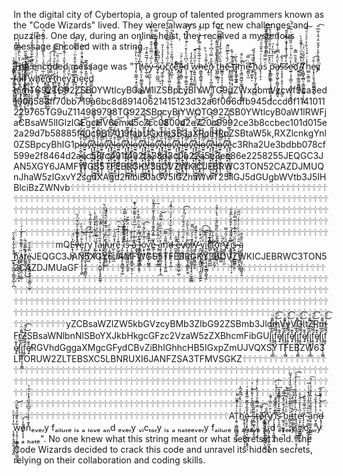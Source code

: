In the digital city of Cybertopia, a group of talented programmers known as the "Code Wizards" lived. They were always up for new challenges and puzzles. One day, during an online heist, they received a mysterious message encoded with a string.

The encoded message was "Ṭ̢̛̣̳̲̘͕̥̫̯̞̺̞͗ͪ̔͑ͯ͒͢ͅh̸̨̗̤̩̖̫̻͚͔̥͕̳̺͆̓̋̔̍͛̎ͩ̉ͣ̀̕ĕ̷̙̲̗͖͑́̅̅̑̽̉̄͟y̡̲̤̲͎͉̞̹̩͚͖̘͚̮̒ͨ̅́̈̿̏͑̌͒̿̓ͧ͋͋́͗ ̶̈ͥ̾̋̽̒͌͐͆ͦ͗͆ͬ̿͏̸̵͍̮̤͖͖͍̝̖͍̳͍͕̭̫s̷̷̡̱̹̪̲̪̅̍̈͆͆̑͆͛͢ͅų̼̥̲̗̣̹͔͋͗̓̽̒̉̓̄ͅc̊͗̏͑́̉ͣ̄̒ͪ͂͂̈́̍̏̐̔̐͘͡҉̨͖͙̥͓͖̤̤̹̤ͅc̗̘̺̖̹̽̈́͌̐ͮ̇ͪ̐ͮ͂͆̈̉ͣ̕ͅeͫ̀̂͝҉̥̻̫͓̳̱͙̳͍̳̘͔͟ȩ̵̶̢͓̻̦͊̂ͨ̊ͮd̦̩̹͖̗̦̳͍̮̦̠̦̭ͮ͆ͩ̾͐̆ͨͨ͊̋̒ͥ͊ͨ̅͝ ̫̬͎̱͔͍̗͚̻̎̓̎̒̒͘w̞͍͍͎̖̭̼̼͈̝̩͑̑̈́̉ͦ̑̚͡h̷̶̯͇̱̝̻͚̖͎͕̗̣͖̞͛͋̅͋ͤ̄̉̿̾̍̀ͥ̈́̒͢eͯ͌̒ͪͪ̊҉̜͍̞n̷̡̝͔̦̣͎̪̗̼͉̜̣͉̳͓͖̫̂̋̔̿ͧ́͆ͬ̽͐͗ͨ ̨̡̩͖̜ͫ̋́́̄ͩ̍ͩͣ̊͟t̨̡̹̼̲͙͔ͯ̄͆̄̋͆̑̽͛̔̌̋ͨ̍ͦ̍͗ͫ͢͞h̵̵̳̳͙̣̩͎͔͕̰͍̮͍͕͉̬̋͗̈͗̂̇͋̒̾ͩ͆ͩ̏̕ͅē̈́̂͗͒͌ͫ̑̚͟҉̴̧̝̫͚͔͉͓̠͉̹̤̪̼̞̪̩̰ͅ ̵̮̖̤̬̥̯̘͎̘͕̤̹͙̄̂ͩ͊ͬ̌̀ţͤ̈̑͢͞͏̣̦̟̞̦̘͕̼̩̗i̷͙̙̫̲̦̰͚ͪͩ̇ͅm̙͉͇̰̰̺̝̫͚̠̠̩̹̭̟͇͍̀̐ͪ́̚͜ͅe̵̴̛͈̳̣̖̼͆ͥ̿͞ ͥ̎ͫ́ͥ̃҉̡͏̠͚̬̙̗͝ḩ̭̥̗̬̗̩̺̟̙͈̣͈̯ͦ̾̾́̀́á̢̖̹͙͕͗ͯͨͬ̄͛̄̃͛ͧͩ̚sͦ̿̿ͦ͐ͨͣͣ̈̉ͫ͛͊́ͭ͏̵̺̘̯̘̰̯̯̲͎͎̳̣̯̻̣͘͠ ̞̜̥͍͈̠͛̈̽̌̅̍̾͛ͣ͂ͧ͂̆̿ͣ̽͐͟p̵̛̖̳̤̖̻̙͔͔̼͍̭͇͕̖̱̞̆ͥ͗̊͛̇ͫ̒́͜ͅȧ̸̶͈̮̫͓͖̥̙̻͓̩͖̲̼̻͉̀ͧ̂ͯ͆͆͗̀̄͗ͮ̄̒͋̓̾ṣ̴͎̥̝̜͔̠̥̹̜̗͈̺̝̃ͭ̾̚͢͝ś̓̓̏́̔̐͑́̌ͨ͆͒̑̃̚͏̷̷͕̗̜͕̜͡e̷̛̫͍̜̘̜͇̤̦͙̼͈̤̞̤̖̙̱͎̔̍ͫ̓ͬͬ͂ͪ̑̃ͫ̄̐ͥͬͫͭ̀̕d̄̌̊̏̿̂҉̫͈̮͈͔̳͚͖͍̳̟̦͍
̸̴̟̬̫̗ͮ̔̆̽̽ͩ͗ͤ͌̎͛̀̚T̸͙̫̻̟̲̻̠͉͇͚̠͇̳̦̖͓͖̄ͤ̐̄̃ͮ̈́ͨh̫̻̤͕͇̯̫̽͗ͥ̊̍ͪ͋̓ͦ̉ͯͩ̅͠e̴̞͓̗̠̬̘̗͇͚͎̪̙̥͗̐̈͡yͦ̋̓̀̀̂͛̓̎̌̈̒̑̓͋͆̎̚͏͏͉͖̺͘͡ ͨ̿͊ͮ͂̐͏̶̶̗̭̙f̷͎̲̜̖̻͖̤̱̱̞̝̺͖̤͐ͫ̓ͧ̑͂ͭ͗͑ͭ̒ͦ̂̕͢a̷̷̴͎͉͕̮̔̏̆̉͌ͥ̉̆ͪ̾͂̒̍̔̒̚i̾̓͂͒̐ͮ̋͜͞͏̫͔͎͕̲͚̯̼͓͕̺̙̥̖͓̰l̷̨̞̟͍̳͍̺͚͙̼̰̺̣͓̞̓ͬ̓ͨͣͬ͛͊̏̅͢ ̛̦̳͔͉̜̦̺̰̪͈͙̦̙͛͆ͩ̌͗̆ͥͪ͜w̢̡͔̖̲̺̹̫̣̝̠͓̞̹̬̖͗̈́͆̿̐̃̅͋̐͋̊̓̎́̉ͥ͘ͅh̸̡̹̙͖̰͇̲̱̙̗͗̅ͥͫ̈́ͨ̈́ͧͦ̐ͭ́ͦͤͬ̎͘̕ͅȇ͑̅ͦͬ̋̒ͨͪ̾ͧ̒̋ͭͯ̿ͤ̚҉̛̯͍̠̳̗͍̺͚͇̞͚͉̘̥n̸̞̞͇̰̪̲͇͔̜͖̜̳̹̲̣̗̅͛ͪ̇ͤͨ͘͢ ̵́̿̽ͪ̊̔̉͑ͤ͡͡҉̙̗͕̯̯̭͉t̞̤̰͕͙͖̜̥̱̠̂ͬ́ͪͮ̽ͩ̔̉̊ͫ̀͡h̫͈̟̙͇͕̘̓ͮ̒͋ͫ̇̇̏͞e̢̡̥͇̼̩͖̣̠ͧ̀̐͒̇̓̋̓ͭ͋ͯ̅̄̀̀ͅỳ̮̤̯̳̘̆́́ͦ͘ ͩ̎̆͏̶̢̱̭͇͙͝n̟̞̝̱̹̩̝͍͔ͪ͌ͪ͂ͦ̋̆̊ͫͨ͐͌̃͂ͣ̚͘ę̹͖̦̗̪̝̱̪͚̠ͨ͋ͤ̊̎̂ͧ̓͗̄͑͂̀̚͜͝ͅȇ̡̢̠͙̮͓͂̽̿ͩ̀̅͘d͇͖͉̱͕͖̗͓̪̝̙̹̯͐̓̈̒́ ̴͎̖̞͎̖̽͐̄̒͆́͐̊̈́͐ͨ͋̀͢h̢̗̗̮̞͎̮̳ͩͨ̂́i̓́̇ͩ̐͋ͣͪ҉̡̡̡̼̬͙͍͉̪̣̮̯̲̥͔͇m̷̏̌ͯ̓ͤ͂ͥ̐̄ͬ́̇ͦ͠͏̛͎̮̪̬̯̲̙TG92TG92ZSB0YWtlcyB0aW1lZSBpcyBiYWTG9uZWxpbmVzcwf9ca3ed1006583ff70bb719a6bc8d89140621415123d32a6f066dfb945dccd6f1141011229765TG9uZ114989798TG92ZSBpcyBiYWQTG92ZSB0YWtlcyB0aW1lRWFjaCBsaW5lIGlzIGEgcHV6emxl5c7cc0800d2e720c9992ce3b8ccbec101d015e2a29d7b58885f40c9817019fabUGxheSB3aXRoIHRoZSBtaW5k,RXZlcnkgYnl0ZSBpcyBhIG1pl̴̵̠̱̲̩͕̟̣͍̟̱̙͔͙̭̲͎̍̐͋͋ͮ͆͆̅̚͡͝ȯ̵̴̫͍̙̦̪̳̘͖͚̥̰͔̩̗̞̃̃̑ͣ̓̀͜ͅvͩͦ̔̾҉̴̜͔̫̬̤͖̝̦͉͙̩͕͉͕͎͡e̡̘̖̼̞̰̙̜̼̘̘̰̜̮̲͖͙ͪ̆͂ͮ̐̏̅̀ͫ͗̔̆̋̀͘͞l̴̵̠̱̲̩͕̟̣͍̟̱̙͔͙̭̲͎̍̐͋͋ͮ͆͆̅̚͡͝ȯ̵̴̫͍̙̦̪̳̘͖͚̥̰͔̩̗̞̃̃̑ͣ̓̀͜ͅvͩͦ̔̾҉̴̜͔̫̬̤͖̝̦͉͙̩͕͉͕͎͡e̡̘̖̼̞̰̙̜̼̘̘̰̜̮̲͖͙ͪ̆͂ͮ̐̏̅̀ͫ͗̔̆̋̀͘͞l̴̵̠̱̲̩͕̟̣͍̟̱̙͔͙̭̲͎̍̐͋͋ͮ͆͆̅̚͡͝ȯ̵̴̫͍̙̦̪̳̘͖͚̥̰͔̩̗̞̃̃̑ͣ̓̀͜ͅvͩͦ̔̾҉̴̜͔̫̬̤͖̝̦͉͙̩͕͉͕͎͡e̡̘̖̼̞̰̙̜̼̘̘̰̜̮̲͖͙ͪ̆͂ͮ̐̏̅̀ͫ͗̔̆̋̀͘͞l̴̵̠̱̲̩͕̟̣͍̟̱̙͔͙̭̲͎̍̐͋͋ͮ͆͆̅̚͡͝ȯ̵̴̫͍̙̦̪̳̘͖͚̥̰͔̩̗̞̃̃̑ͣ̓̀͜ͅvͩͦ̔̾҉̴̜͔̫̬̤͖̝̦͉͙̩͕͉͕͎͡e̡̘̖̼̞̰̙̜̼̘̘̰̜̮̲͖͙ͪ̆͂ͮ̐̏̅̀ͫ͗̔̆̋̀͘͞l̴̵̠̱̲̩͕̟̣͍̟̱̙͔͙̭̲͎̍̐͋͋ͮ͆͆̅̚͡͝ȯ̵̴̫͍̙̦̪̳̘͖͚̥̰͔̩̗̞̃̃̑ͣ̓̀͜ͅvͩͦ̔̾҉̴̜͔̫̬̤͖̝̦͉͙̩͕͉͕͎͡e̡̘̖̼̞̰̙̜̼̘̘̰̜̮̲͖͙ͪ̆͂ͮ̐̏̅̀ͫ͗̔̆̋̀͘͞l̴̵̠̱̲̩͕̟̣͍̟̱̙͔͙̭̲͎̍̐͋͋ͮ͆͆̅̚͡͝ȯ̵̴̫͍̙̦̪̳̘͖͚̥̰͔̩̗̞̃̃̑ͣ̓̀͜ͅvͩͦ̔̾҉̴̜͔̫̬̤͖̝̦͉͙̩͕͉͕͎͡e̡̘̖̼̞̰̙̜̼̘̘̰̜̮̲͖͙ͪ̆͂ͮ̐̏̅̀ͫ͗̔̆̋̀͘͞l̴̵̠̱̲̩͕̟̣͍̟̱̙͔͙̭̲͎̍̐͋͋ͮ͆͆̅̚͡͝ȯ̵̴̫͍̙̦̪̳̘͖͚̥̰͔̩̗̞̃̃̑ͣ̓̀͜ͅvͩͦ̔̾҉̴̜͔̫̬̤͖̝̦͉͙̩͕͉͕͎͡e̡̘̖̼̞̰̙̜̼̘̘̰̜̮̲͖͙ͪ̆͂ͮ̐̏̅̀ͫ͗̔̆̋̀͘͞l̴̵̠̱̲̩͕̟̣͍̟̱̙͔͙̭̲͎̍̐͋͋ͮ͆͆̅̚͡͝ȯ̵̴̫͍̙̦̪̳̘͖͚̥̰͔̩̗̞̃̃̑ͣ̓̀͜ͅvͩͦ̔̾҉̴̜͔̫̬̤͖̝̦͉͙̩͕͉͕͎͡e̡̘̖̼̞̰̙̜̼̘̘̰̜̮̲͖͙ͪ̆͂ͮ̐̏̅̀ͫ͗̔̆̋̀͘͞l̴̵̠̱̲̩͕̟̣͍̟̱̙͔͙̭̲͎̍̐͋͋ͮ͆͆̅̚͡͝ȯ̵̴̫͍̙̦̪̳̘͖͚̥̰͔̩̗̞̃̃̑ͣ̓̀͜ͅvͩͦ̔̾҉̴̜͔̫̬̤͖̝̦͉͙̩͕͉͕͎͡e̡̘̖̼̞̰̙̜̼̘̘̰̜̮̲͖͙ͪ̆͂ͮ̐̏̅̀ͫ͗̔̆̋̀͘͞c3Rha2Ue3bdbb078cf599e2f8464d2aec58fc491f492fa38d3c0b22a5e3ee86e2258255JEQGC3JAN5XGY6JAMFWGS5TFEBRGKY3BOVZWKICJEBRWC3TON52CAZDJMUQnJhaW5zIGxvY2sgdXAgd2hlbiB0aGV5IGZhaWwT25lIGJ5dGUgbWVtb3J5IHBlciBzZWNvb🕆🕆🕆🕆🕆🕆🕆🕆🕆🕆🕆🕆🕆🕆🕆🕆🕆🕆🕆🕆🕆🕆🕆🕆🕆🕆🕆🕆🕆🕆🕆🕆🕆🕆🕆🕆🕆🕆🕆🕆🕆🕆🕆🕆🕆🕆🕆🕆🕆🕆🕆🕆🕆🕆🕆🕆🕆🕆🕆🕆🕆🕆🕆🕆🕆🕆🕆🕆🕆🕆🕆🕆🕆🕆🕆🕆🕆🕆🕆🕆🕆🕆🕆🕆🕆🕆🕆🕆🕆🕆🕆🕆🕆🕆🕆🕆🕆🕆🕆🕆🕆🕆🕆🕆🕆🕆🕆🕆🕆🕆🕆🕆🕆🕆🕆🕆🕆🕆🕆🕆🕆🕆🕆🕆🕆🕆🕆🕆🕆🕆🕆🕆🕆🕆🕆🕆🕆🕆🕆🕆🕆🕆🕆🕆🕆🕆🕆🕆🕆🕆🕆🕆🕆🕆🕆🕆🕆🕆🕆🕆🕆🕆🕆🕆🕆🕆🕆🕆🕆🕆🕆🕆🕆🕆🕆🕆🕆🕆🕆🕆🕆🕆🕆🕆🕆🕆🕆🕆🕆🕆🕆🕆🕆🕆🕆🕆🕆🕆🕆🕆🕆🕆🕆🕆🕆🕆🕆🕆🕆🕆🕆🕆🕆🕆🕆🕆🕆🕆🕆🕆🕆🕆🕆🕆🕆🕆🕆🕆🕆🕆🕆🕆🕆🕆🕆🕆🕆🕆🕆🕆🕆🕆🕆🕆🕆🕆🕆🕆🕆🕆🕆🕆🕆🕆🕆🕆🕆🕆🕆🕆🕆🕆🕆🕆🕆🕆🕆🕆🕆🕆🕆🕆🕆🕆🕆🕆🕆🕆🕆🕆🕆🕆🕆🕆🕆🕆🕆🕆🕆🕆🕆🕆🕆🕆🕆🕆🕆mQE̵͙̩͉̮̭͉̦̓̈̈́͘v̶̧ͣͣ̆̿̀̇ͦ͋̐̈́̏͏͔̜̯̝͓̩̘͈̗è̡̜̪͈̣̹͓̙͎̜̜̹͉̻͋ͧ̈́ͪ̆̓͜ͅr̢̪̝̘̙͎̼͙͔̖̫̩̭̳̼͎ͥ̾͐ͯͩ͢͡y̠̞̻͙̭͖͗͗̆ͬͯ̂̾́͋̋͑͋̕ ̧͉̺̱̱̙͐ͥ͆̈́͋ͨ̊̌̏͐̇ͪf̦̲̣ͤ̿ͤ̈̒̇̉͋̀̀a͔̟͕̘͙͍̖͉͕̭̺̥̖̘̥̮̺̜͒͋ͥ̐ͤͨ̎̽ͫ͢į̶̛̱͖̣̰̣̲͉̟̥̥̗̩ͨ̒ͪ͐̾̔͆ͮͣͫͫͧͦ̚l̸̰̖͎͖̣̯͍͇̤͚͂ͮ͆ͦͥ̎̅͐̒ͮ̀ͣ̒̍̚ͅu̵̦͉̻͙͈̗̝̗ͪͭ̓ͧ͊̈ͣr̺̠̱͔̼̖͍̲̔̽̃̈́ͬ͞e̙̺̥̻̲̱͊ͯ͗͗͒̔̈ͥ͂͢ ̴̡̛̼̞̞̣̳̖̙͙̪͇̦̥͖̊̋ͯ͛̆͛̊ͭ̚ï̐͐̇͂̂͆ͫͥͬ̽̍̿̄̂͏̧̯̮̼͙͔̮͉̤̠̕͢s̵̩͓̰̭̬̪̺͖̤̙̭̬̬̓ͯͯ̔͋ͬ̈́̇͊̆ͅ ̴̵̗͉̥̥̖͔̯̬̻̟̮̝̦͕ͪ̔ͧ̂͢͞ā͊̈̾͑́ͨ͑͆̋ͩ̒͌̐͊ͬ͋̚҉̯̬̟̘ ̶͙̩̟͎̺̟̼̯̪̲̩̱͈̹͐̅̾̿̒̿͐ͪ̿͒͛̇l̒͆̍́͏̱̱͍̼̘͓̭̻͔̪ó͕̟̩̰̦ͦ̂ͣ̌̓̃̍̎͢͟͡v̼͇̰̳̬̟̬̩̺͇̠̒ͩ̂́́̚͢ͅe̶͇̗͕̠̭̟̽ͫ̿̓͂̌͊ͣ̓̆͂̀̾̃̈́̑̂ͩ͢ ̵̧̹͎̤̪̤͙̞̰̳͐ͫ̇̅ͤ̏̀ͫ̃͟a͖̮͕̱̺̩̙̻͈̣̹͙͕͎̲͒̈́̈́̒ͬ̎̇ͬ̋̿̌̚̕͝n̡̨̛̘̫͍̬͓͉̝̩̱̤͖͌̄̉̿̏͞d̴̷̷͉͎͈̯͈̥͎̞̜̪̈̽̉̐̅͒͋́̒̓ͣͩͬ̆̉́̚ ̶̶͒̈̑̚͏̪̯̟͘e̷̡̼̘͇͓̪̟̞̬͇͈͖̥͖͂̏̉̉ͣv̸̹̣̬̺̤̭͐ͦ̄ͥͫ͐̈ͩ͋ͬͫͬ́͗̕͡e̸͉̼̝͔̝̬͇͓͔̪̳̙̮̫ͪͬ͐̊̈́̍̎̀́͢ŕ̸̵̨̯̘̲͙̖̘̱͚̱͔̝͔͉̠͈̩͇̻̽̀͛̓ͫ̿̄͘y̴̛̛̳̦̙̯͍̫͇͖͎̬͐͗̆͑̊͊̏̽ ̵̭̪͖͍̙͕͓̳̺̯̜͎̪͈̯̗̲̱͑̈́͒ͭͨv̡̲͉̮͙̹̲͔͇̠͎͎̜ͩ̈́̈́̀ͣ͜͡ͅͅî͍̦̻̰̭̺͍͉̠̯̙̲͇͙͖̘̯ͦ̉̑̅͠c̅̍̅ͣ̈́͛͛͏̮̘̻̻̱̤̺̲̹͈͔̹͖̼̺̺͘t̉ͯ̄̍̏҉̷̛̰̘̯̭̥̜̻̤̙̬̜͠ơ̧̨̳̘̻̦̥͕̄͂͊̌ͪͫ̎͌̈́̄ͥ͛̔ͨ̽̀r̷̛̯̘̳̭̜̳̳̲̊ͣ̈̕y̸̴͇̱̝̜̮͎̠͈̎ͯ͗ͫ́̿ ̅̓̈ͨͩͥ̓̐̊ͨ̅̐ͤ҉̹͚̮̩͔i̧̛̖͍̖̩̥̺̱̦̞̲̹̜̞ͯ̈́ͣ̒͝ͅs̶̷̢͍͉̗̹͙̳̻̳͕̤ͧ̋ͧͮ͊͗̇ͧ͗͊̿̓̾ͅ ̵̷̵̦̦͇͔̜̣͚̙͉̪͎̑̑̇̈͐ͪ͐ͨ͑̀̍ͥ̋̃́ͅą̬͈͚̠̥̤͈̘̦͖͚̰͓̮ͧ̌̐̂ ̛̯̯̟̖͚̪͉͎͇̼̟̲̠̹̪ͦ̊͒̍̄̓̂̐̀̆hͤ̉̓͟҉̙̲̘̠̞̻̖̮͕̥̲͓a͚̠̦̬̟̬̱̤̦̤͇͑̏ͭ̂͌̈̽̒̓̌ͥ́͟t̸̛͚͚̟̠͔̯̩̗̉̅͌̌͑͋̚͜e̴̍̿̌̔́͘͏̬̙̬̮̥̱̳̭̗̥͔̬̻̠̠̲̞JEQGC3JAN5XGY6JAMFWGS5TFEBRGKY3BOVZWKICJEBRWC3TON52CAZDJMUaGF🕆🕆🕆🕆🕆🕆🕆🕆🕆🕆🕆🕆🕆🕆🕆🕆🕆🕆🕆🕆🕆🕆🕆🕆🕆🕆🕆🕆🕆🕆🕆🕆🕆🕆🕆🕆🕆🕆🕆🕆🕆🕆🕆🕆🕆🕆🕆🕆🕆🕆🕆🕆🕆🕆🕆🕆🕆🕆🕆🕆🕆🕆🕆🕆🕆🕆🕆🕆🕆🕆🕆🕆🕆🕆🕆🕆🕆🕆🕆🕆🕆🕆🕆🕆🕆🕆🕆🕆🕆🕆🕆🕆🕆🕆🕆🕆🕆🕆🕆🕆🕆🕆🕆🕆🕆🕆🕆🕆🕆🕆🕆🕆🕆🕆🕆🕆🕆🕆🕆🕆🕆🕆🕆🕆🕆🕆🕆🕆🕆🕆🕆🕆🕆🕆🕆🕆🕆🕆🕆🕆🕆🕆🕆🕆🕆🕆🕆🕆🕆🕆🕆🕆🕆🕆🕆🕆🕆🕆🕆🕆🕆🕆🕆🕆🕆🕆🕆🕆🕆🕆🕆🕆🕆🕆🕆🕆🕆🕆🕆🕆🕆🕆🕆🕆🕆🕆🕆🕆🕆🕆🕆🕆🕆🕆🕆🕆🕆🕆🕆🕆🕆🕆🕆🕆🕆🕆🕆🕆🕆🕆🕆🕆🕆🕆🕆🕆🕆🕆🕆🕆🕆🕆🕆🕆🕆🕆🕆🕆🕆🕆🕆🕆🕆🕆🕆🕆🕆🕆🕆🕆🕆🕆🕆🕆🕆🕆🕆🕆🕆🕆🕆🕆🕆🕆🕆🕆🕆🕆🕆🕆🕆🕆🕆🕆🕆🕆🕆🕆🕆🕆🕆🕆🕆🕆🕆🕆🕆🕆🕆🕆🕆🕆🕆🕆🕆🕆🕆🕆🕆🕆🕆🕆🕆🕆🕆🕆🕆yZCBsaWZlZW5kbGVzcyBMb3ZlbG92ZSBmb3JldmVyVGltZRmFrZSBsaWNlbnNlSBoYXJkbHkgcGFzc2VzaW5zZXBhcmFibGUl̢̛̖̤ͬ̃ͪͮi̡̡̭̘̦̞̖͔̳̋͆ͫͪ͌̐̈f̝͍̙̂̄̐͌̓ͦͫ̌͜͡ȩ̸̠͒͊͑l̢̛̖̤ͬ̃ͪͮi̡̡̭̘̦̞̖͔̳̋͆ͫͪ͌̐̈f̝͍̙̂̄̐͌̓ͦͫ̌͜͡ȩ̸̠͒͊͑l̢̛̖̤ͬ̃ͪͮi̡̡̭̘̦̞̖͔̳̋͆ͫͪ͌̐̈f̝͍̙̂̄̐͌̓ͦͫ̌͜͡ȩ̸̠͒͊͑l̢̛̖̤ͬ̃ͪͮi̡̡̭̘̦̞̖͔̳̋͆ͫͪ͌̐̈f̝͍̙̂̄̐͌̓ͦͫ̌͜͡ȩ̸̠͒͊͑l̢̛̖̤ͬ̃ͪͮi̡̡̭̘̦̞̖͔̳̋͆ͫͪ͌̐̈f̝͍̙̂̄̐͌̓ͦͫ̌͜͡ȩ̸̠͒͊͑l̢̛̖̤ͬ̃ͪͮi̡̡̭̘̦̞̖͔̳̋͆ͫͪ͌̐̈f̝͍̙̂̄̐͌̓ͦͫ̌͜͡ȩ̸̠͒͊͑RGVhdGggaXMgcGFydCBvZiBhIGhhcHB5IGxpZmUJVQXSYTFEBZW63LFORUW2ZLTEBSXC5LBNRUXI6JANFZSA3TFMVSGKZ🕆🕆🕆🕆🕆🕆🕆🕆🕆🕆🕆🕆🕆🕆🕆🕆🕆🕆🕆🕆🕆🕆🕆🕆🕆🕆🕆🕆🕆🕆🕆🕆🕆🕆🕆🕆🕆🕆🕆🕆🕆🕆🕆🕆🕆🕆🕆🕆🕆🕆🕆🕆🕆🕆🕆🕆🕆🕆🕆🕆🕆🕆🕆🕆🕆🕆🕆🕆🕆🕆🕆🕆🕆🕆🕆🕆🕆🕆🕆🕆🕆🕆🕆🕆🕆🕆🕆🕆🕆🕆🕆🕆🕆🕆🕆🕆🕆🕆🕆🕆🕆🕆🕆🕆🕆🕆🕆🕆🕆🕆🕆🕆🕆🕆🕆🕆🕆🕆🕆🕆🕆🕆🕆🕆🕆🕆🕆🕆🕆🕆🕆🕆🕆🕆🕆🕆🕆🕆🕆🕆🕆🕆🕆🕆🕆🕆🕆🕆🕆🕆🕆🕆🕆🕆🕆🕆🕆🕆🕆🕆🕆🕆🕆🕆🕆🕆🕆🕆🕆🕆🕆🕆🕆🕆🕆🕆🕆🕆🕆🕆🕆🕆🕆🕆🕆🕆🕆🕆🕆🕆🕆🕆🕆🕆🕆🕆🕆🕆🕆🕆🕆🕆🕆🕆🕆🕆🕆🕆🕆🕆🕆🕆🕆🕆🕆🕆🕆🕆🕆🕆🕆🕆🕆🕆🕆🕆🕆🕆🕆🕆🕆🕆🕆🕆🕆🕆🕆🕆🕆🕆🕆🕆🕆🕆🕆🕆🕆🕆🕆🕆🕆🕆🕆🕆🕆🕆🕆🕆🕆🕆🕆🕆🕆🕆🕆🕆🕆🕆🕆🕆🕆🕆🕆🕆🕆🕆🕆🕆🕆🕆🕆🕆🕆🕆🕆🕆🕆🕆🕆🕆🕆🕆🕆🕆🕆🕆🕆AT͎͍̣͚̻͚̲̲͚̙͙͙͐ͬ͐ͨ͌ͫ̈̊̕ͅh̍͗̍ͥ̈́ͤ͆͂̊̅̽҉͍͕͈̩̜̻̭̠̖̻̪͓͉̹̱ȩ̴͎̩̞̙͇̝̣̖̮͚͈͕̱̭̹̝ͣ̌͋͐̅͊ͦ̅̏͐ͯ͐ͅͅ ̴̧̨̘̦̯̱͙̎ͩͨ̆͂ͣ̓ͯ̂ͤ̆ͥ͗͜s̵͙̻͚̥̤̫̭̟͍͌̎̐̍͛͟͞ṫ̴̢̧̩̠͈̼̥̠̝͑̿̿͐̆ͯ̍ͪ̔ͥ́́o̸̅ͭ̏̆̚͡҉̵̹͇͍̬͚̹͙͉͙̲̳̻̤̘̯͙ŗ̤̳͙͔͖̠̞͍̙̤̦͈͆͂̐͘ỵ̸̨̨̼̣̙͉̱̣̝̲̖̗̙̼̬̘͉̟̍ͨ̆͛ͧ̃ͨ̎͛̚ ̡̛͔̜͙̜̤̩͓̪̲͙͖̔ͣͬ͛̑̌̓͢ͅͅi̽ͨ̍̀̊̄̾̃ͧ̍ͤ̾ͪ͢͏͈͉̗̺̻̀͡s̴̢̛͔͈̪̑̋̅̓̓͛̓̉͋͟ ͖̝̣̩̫̱̟̟̰̐̂̒͒ͨ̈̓͆̆̎̚͡͝b̩̤͖̝̄͛ͫͦ̒ͤ̃́͆ͧ̀͘i̵̛͇̯̗̰͕̝͈ͬ̉ͧ͊̂͋ͩͬ̆ͥ̄̔̓̒̌̃͟t̵̻̣͇̖̘̬̜ͮͭ͗ͣ͂ͩͦ̚̚ͅt͍̘̪͓̝̘͇̩̩͇̻̱̤̤̘̹́͆͐ͭ͊͊̓̅̑̌͋ͯ̇̒͑̽ͣ͟͡e̷̛͔͙̣̺̻̲̯͇̳̤̥̺̱ͯ̋̔̔͗̈̎̇ͣ͜ṙ̡͔͎͚̦ͧ̋̿͗̑͂̏ͅ ̶̼̠̠̳̝̜͙̻̭̭̞͎̙̝͊̀͂ͣͨ̊̾ͩ̊ͭ͗̇̅ͅͅa̧̠̼̥̱̹͈͍̼̣̠̎ͤ̊̃̉ͤ̓̂̓͒̍̔̀ͥ̀͘͞n̛̤̟͍͇͗̾̔ͭ̽̏ͯ͝d̶̝̘̗̘̞̤ͪͩ̓̉ͤ̐̆̒̅̚͜͞ ̨̝̥̹̯͉̼̯̖̦̮͙̰͋̓̓͒̈̀w̞͎̯̹̹̯̳̙͍̻͉̟̼͖̜͈̲͋̒̊͊ͩ̒̃ͫ́͝ͅǒ̸̵̘̞͎̖̾ͣ͡n̽͊ͤ̓̀͗ͣ̅͆̊̎̋ͣͥͬ͋̀͏͏̞̜̦ₑᵥₑᵣy fₐᵢₗᵤᵣₑ ᵢₛ ₐ ₗₒᵥₑ ₐₙd ₑᵥₑᵣy ᵥᵢcₜₒᵣy ᵢₛ ₐ ₕₐₜₑₑᵥₑᵣy fₐᵢₗᵤᵣₑ ᵢₛ ₐ ₗₒᵥₑ ₐₙd ₑᵥₑᵣy ᵥᵢcₜₒᵣy ᵢₛ ₐ ₕₐₜₑ". No one knew what this string meant or what secrets it held. The Code Wizards decided to crack this code and unravel its hidden secrets, relying on their collaboration and coding skills.
